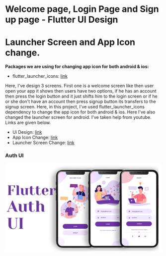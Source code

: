 # Welcome page, Login Page and Sign up page - Flutter UI Design
# Launcher Screen and App Icon change.

**Packages we are using for changing app icon for both android & ios:**

- flutter_launcher_icons: [link](https://pub.dev/packages/flutter_launcher_icons)

Here, I've design 3 screens. First one is a welcome screen like then user open your app it shows then users have two options, if he has an account then press the login button and it just shifts him to the login screen or if he or she don't have an account then press signup button its transfers to the signup screen. Here, in this project, I've used flutter_launcher_icons dependency to change the app icon for both android & ios. Here I've also changed the launcher screen for android. I've taken help from youtube. Links are given below.

- Ui Design: [link](https://youtu.be/ExKYjqgswJg)
- App Icon Change: [link](https://youtu.be/O9ChjwrZqns)
- Launcher Screen Change: [link](https://youtu.be/JVpFNfnuOZM)

### Auth UI

![App UI](/banner.png)
